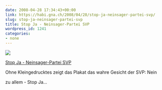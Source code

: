 ```yaml
---
date: 2008-04-28 17:34:43+00:00
link: https://habi.gna.ch/2008/04/28/stop-ja-neinsager-partei-svp/
slug: stop-ja-neinsager-partei-svp
title: Stop Ja - Neinsager-Partei SVP
wordpress_id: 1241
categories:
- none
---
```



 [![](https://static.flickr.com/2111/2448942091_50e03f3fa4_m.jpg)](https://www.flickr.com/photos/habi/2448942091/)
   

 
  [Stop Ja - Neinsager-Partei SVP](https://www.flickr.com/photos/habi/2448942091/)
    

 



Ohne Kleingedrucktes zeigt das Plakat das wahre Gesicht der SVP: Nein  

zu allem - Stop Ja...
  

